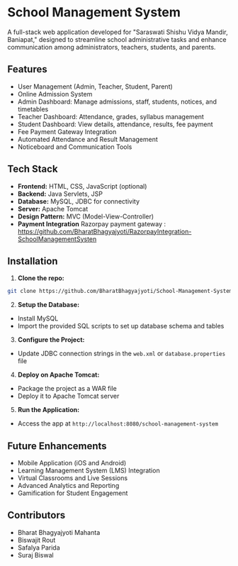 # School Management System

A full-stack web application developed for "Saraswati Shishu Vidya Mandir, Baniapat," designed to streamline school administrative tasks and enhance communication among administrators, teachers, students, and parents.

## Features
- User Management (Admin, Teacher, Student, Parent)
- Online Admission System
- Admin Dashboard: Manage admissions, staff, students, notices, and timetables
- Teacher Dashboard: Attendance, grades, syllabus management
- Student Dashboard: View details, attendance, results, fee payment
- Fee Payment Gateway Integration
- Automated Attendance and Result Management
- Noticeboard and Communication Tools

## Tech Stack
- **Frontend:** HTML, CSS, JavaScript (optional)
- **Backend:** Java Servlets, JSP
- **Database:** MySQL, JDBC for connectivity
- **Server:** Apache Tomcat
- **Design Pattern:** MVC (Model-View-Controller)
- **Payment Integration** Razorpay payment gateway : https://github.com/BharatBhagyajyoti/RazorpayIntegration-SchoolManagementSysten

## Installation
1. **Clone the repo:**
```bash
git clone https://github.com/BharatBhagyajyoti/School-Management-System-JAVAwebApp.git
```

2. **Setup the Database:**
- Install MySQL
- Import the provided SQL scripts to set up database schema and tables

3. **Configure the Project:**
- Update JDBC connection strings in the `web.xml` or `database.properties` file

4. **Deploy on Apache Tomcat:**
- Package the project as a WAR file
- Deploy it to Apache Tomcat server

5. **Run the Application:**
- Access the app at `http://localhost:8080/school-management-system`

## Future Enhancements
- Mobile Application (iOS and Android)
- Learning Management System (LMS) Integration
- Virtual Classrooms and Live Sessions
- Advanced Analytics and Reporting
- Gamification for Student Engagement

## Contributors
- Bharat Bhagyajyoti Mahanta
- Biswajit Rout
- Safalya Parida
- Suraj Biswal


